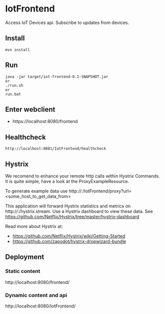 # IotFrontend
Access IoT Devices api. Subscribe to updates from devices.

## Install

```
mvn install
```

## Run
```
java -jar target/iot-frontend-0.1-SNAPSHOT.jar
or 
./run.sh 
or 
run.bat
```

## Enter webclient

* https://localhost:8080/frontend


## Healthcheck
```
http://localhost:8081/IotFrontend/healthcheck
```

## Hystrix

We recomend to enhance your remote http calls within Hystrix Commands. 
It is quite simple, have a look at the ProxyExampleResource.

To generate example data use http://<host>:<port>/IotFrontend/proxy?url=<some_host_to_get_data_from>



This application will forward Hystrix statistics and metrics on http://<host>:<adminPort>/hystrix.stream.
Use a Hystrix dashboard to view these data. See https://github.com/Netflix/Hystrix/tree/master/hystrix-dashboard
 
 Read more about Hystrix at:
 * https://github.com/Netflix/Hystrix/wiki/Getting-Started
 * https://github.com/zapodot/hystrix-dropwizard-bundle
 
 ## Deployment
 
 ### Static content
 http://localhost:8080/frontend/
 
 ### Dynamic content and api
  http://localhost:8080/IotFrontend/

